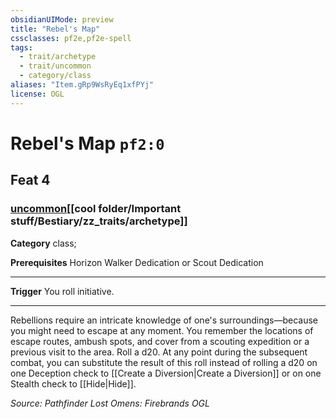 ```yaml
---
obsidianUIMode: preview
title: "Rebel's Map"
cssclasses: pf2e,pf2e-spell
tags:
  - trait/archetype
  - trait/uncommon
  - category/class
aliases: "Item.gRp9WsRyEq1xfPYj"
license: OGL
---
```

# Rebel's Map `pf2:0`
## Feat 4
### [uncommon](cool%20folder/Important%20stuff/Bestiary/zz_traits/uncommon.md "Uncommon Rarity Trait")[[cool folder/Important stuff/Bestiary/zz_traits/archetype]]

**Category** class; 



**Prerequisites** Horizon Walker Dedication or Scout Dedication
* * *
**Trigger** You roll initiative.

* * *

Rebellions require an intricate knowledge of one's surroundings—because you might need to escape at any moment. You remember the locations of escape routes, ambush spots, and cover from a scouting expedition or a previous visit to the area. Roll a d20. At any point during the subsequent combat, you can substitute the result of this roll instead of rolling a d20 on one Deception check to [[Create a Diversion|Create a Diversion]] or on one Stealth check to [[Hide|Hide]].

*Source: Pathfinder Lost Omens: Firebrands*
*OGL*